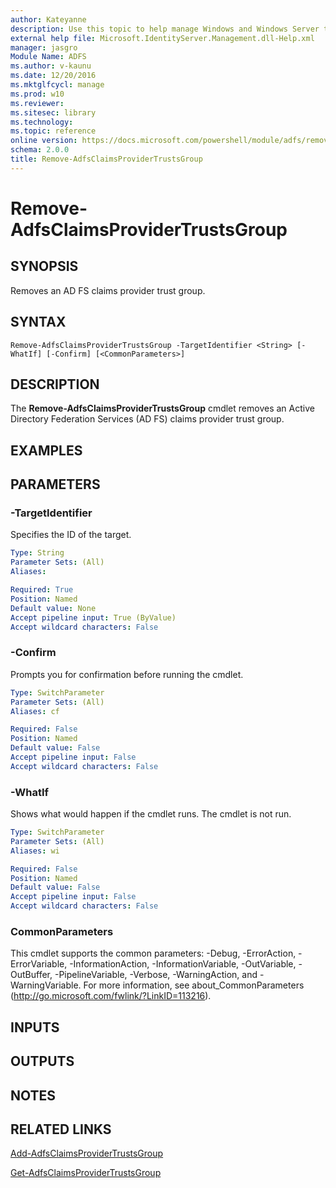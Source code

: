 ```yaml
---
author: Kateyanne
description: Use this topic to help manage Windows and Windows Server technologies with Windows PowerShell.
external help file: Microsoft.IdentityServer.Management.dll-Help.xml
manager: jasgro
Module Name: ADFS
ms.author: v-kaunu
ms.date: 12/20/2016
ms.mktglfcycl: manage
ms.prod: w10
ms.reviewer: 
ms.sitesec: library
ms.technology: 
ms.topic: reference
online version: https://docs.microsoft.com/powershell/module/adfs/remove-adfsclaimsprovidertrustsgroup?view=windowsserver2019-ps&wt.mc_id=ps-gethelp
schema: 2.0.0
title: Remove-AdfsClaimsProviderTrustsGroup
---
```


# Remove-AdfsClaimsProviderTrustsGroup

## SYNOPSIS
Removes an AD FS claims provider trust group.

## SYNTAX

```
Remove-AdfsClaimsProviderTrustsGroup -TargetIdentifier <String> [-WhatIf] [-Confirm] [<CommonParameters>]
```

## DESCRIPTION
The **Remove-AdfsClaimsProviderTrustsGroup** cmdlet removes an Active Directory Federation Services (AD FS) claims provider trust group.

## EXAMPLES

## PARAMETERS

### -TargetIdentifier
Specifies the ID of the target.

```yaml
Type: String
Parameter Sets: (All)
Aliases: 

Required: True
Position: Named
Default value: None
Accept pipeline input: True (ByValue)
Accept wildcard characters: False
```

### -Confirm
Prompts you for confirmation before running the cmdlet.

```yaml
Type: SwitchParameter
Parameter Sets: (All)
Aliases: cf

Required: False
Position: Named
Default value: False
Accept pipeline input: False
Accept wildcard characters: False
```

### -WhatIf
Shows what would happen if the cmdlet runs.
The cmdlet is not run.

```yaml
Type: SwitchParameter
Parameter Sets: (All)
Aliases: wi

Required: False
Position: Named
Default value: False
Accept pipeline input: False
Accept wildcard characters: False
```

### CommonParameters
This cmdlet supports the common parameters: -Debug, -ErrorAction, -ErrorVariable, -InformationAction, -InformationVariable, -OutVariable, -OutBuffer, -PipelineVariable, -Verbose, -WarningAction, and -WarningVariable. For more information, see about_CommonParameters (http://go.microsoft.com/fwlink/?LinkID=113216).

## INPUTS

## OUTPUTS

## NOTES

## RELATED LINKS

[Add-AdfsClaimsProviderTrustsGroup](./Add-AdfsClaimsProviderTrustsGroup.md)

[Get-AdfsClaimsProviderTrustsGroup](./Get-AdfsClaimsProviderTrustsGroup.md)

